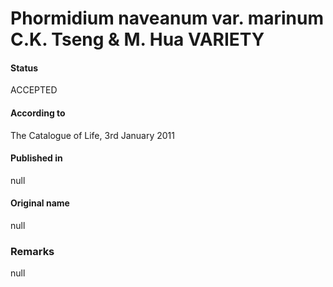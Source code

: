 # Phormidium naveanum var. marinum C.K. Tseng & M. Hua VARIETY

#### Status
ACCEPTED

#### According to
The Catalogue of Life, 3rd January 2011

#### Published in
null

#### Original name
null

### Remarks
null